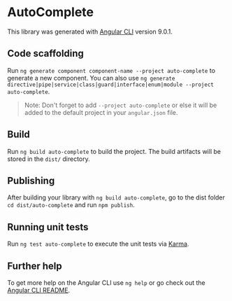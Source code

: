 # AutoComplete

This library was generated with [Angular CLI](https://github.com/angular/angular-cli) version 9.0.1.

## Code scaffolding

Run `ng generate component component-name --project auto-complete` to generate a new component. You can also use `ng generate directive|pipe|service|class|guard|interface|enum|module --project auto-complete`.
> Note: Don't forget to add `--project auto-complete` or else it will be added to the default project in your `angular.json` file. 

## Build

Run `ng build auto-complete` to build the project. The build artifacts will be stored in the `dist/` directory.

## Publishing

After building your library with `ng build auto-complete`, go to the dist folder `cd dist/auto-complete` and run `npm publish`.

## Running unit tests

Run `ng test auto-complete` to execute the unit tests via [Karma](https://karma-runner.github.io).

## Further help

To get more help on the Angular CLI use `ng help` or go check out the [Angular CLI README](https://github.com/angular/angular-cli/blob/master/README.md).
